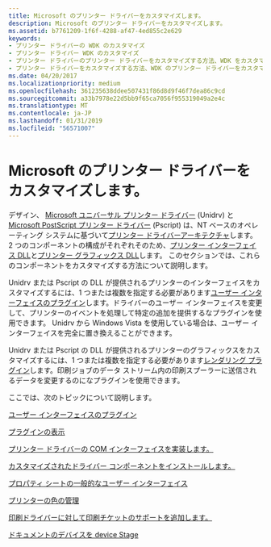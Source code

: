 ```yaml
---
title: Microsoft のプリンター ドライバーをカスタマイズします。
description: Microsoft のプリンター ドライバーをカスタマイズします。
ms.assetid: b7761209-1f6f-4288-af47-4ed855c2e629
keywords:
- プリンター ドライバーの WDK のカスタマイズ
- プリンター ドライバー WDK のカスタマイズ
- プリンター ドライバーのプリンター ドライバーをカスタマイズする方法、WDK をカスタマイズします。
- プリンター ドライバーをカスタマイズする方法、WDK のプリンター ドライバーをカスタマイズします。
ms.date: 04/20/2017
ms.localizationpriority: medium
ms.openlocfilehash: 361235638ddee507431f86d8d9f46f7dea86c9cd
ms.sourcegitcommit: a33b7978e22d5bb9f65ca7056f955319049a2e4c
ms.translationtype: MT
ms.contentlocale: ja-JP
ms.lasthandoff: 01/31/2019
ms.locfileid: "56571007"
---
```

# <a name="customizing-microsoft-printer-drivers"></a>Microsoft のプリンター ドライバーをカスタマイズします。


デザイン、 [Microsoft ユニバーサル プリンター ドライバー](microsoft-universal-printer-driver.md) (Unidrv) と[Microsoft PostScript プリンター ドライバー](microsoft-postscript-printer-driver.md) (Pscript) は、NT ベースのオペレーティング システムに基づいて[プリンター ドライバーアーキテクチャ](printer-driver-architecture.md)します。 2 つのコンポーネントの構成がそれぞれそのため、[プリンター インターフェイス DLL](printer-interface-dll.md)と[プリンター グラフィックス DLL](printer-graphics-dll.md)します。 このセクションでは、これらのコンポーネントをカスタマイズする方法について説明します。

Unidrv または Pscript の DLL が提供されるプリンターのインターフェイスをカスタマイズするには、1 つまたは複数を指定する必要があります[ユーザー インターフェイスのプラグイン](user-interface-plug-ins.md)します。ドライバーのユーザー インターフェイスを変更して、プリンターのイベントを処理して特定の追加を提供するなプラグインを使用できます。 Unidrv から Windows Vista を使用している場合は、ユーザー インターフェイスを完全に置き換えることができます。

Unidrv または Pscript の DLL が提供されるプリンターのグラフィックスをカスタマイズするには、1 つまたは複数を指定する必要があります[レンダリング プラグイン](rendering-plug-ins.md)します。印刷ジョブのデータ ストリーム内の印刷スプーラーに送信されるデータを変更するのになプラグインを使用できます。

ここでは、次のトピックについて説明します。

[ユーザー インターフェイスのプラグイン](user-interface-plug-ins.md)

[プラグインの表示](rendering-plug-ins.md)

[プリンター ドライバーの COM インターフェイスを実装します。](implementing-printer-driver-com-interfaces.md)

[カスタマイズされたドライバー コンポーネントをインストールします。](installing-customized-driver-components.md)

[プロパティ シートの一般的なユーザー インターフェイス](common-property-sheet-user-interface.md)

[プリンターの色の管理](color-management-for-printers.md)

[印刷ドライバーに対して印刷チケットのサポートを追加します。](adding-print-ticket-support-to-print-drivers.md)

[ドキュメントのデバイスを device Stage](device-stage-for-document-devices.md)

 

 





